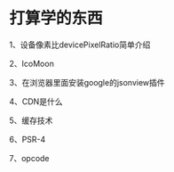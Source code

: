 # 打算学的东西

1、设备像素比devicePixelRatio简单介绍

2、IcoMoon

3、在浏览器里面安装google的jsonview插件

4、CDN是什么

5、缓存技术

6、PSR-4

7、opcode